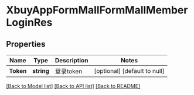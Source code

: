 # XbuyAppFormMallFormMallMemberLoginRes

## Properties
Name | Type | Description | Notes
------------ | ------------- | ------------- | -------------
**Token** | **string** | 登录token | [optional] [default to null]

[[Back to Model list]](../README.md#documentation-for-models) [[Back to API list]](../README.md#documentation-for-api-endpoints) [[Back to README]](../README.md)

